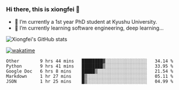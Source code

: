 ### Hi there, this is xiongfei 👋


- 🔭 I’m currently a 1st year PhD student at Kyushu University.
- 🌱 I’m currently learning software engineering, deep learning...

<!--
**Toma62299781/Toma62299781** is a ✨ _special_ ✨ repository because its `README.md` (this file) appears on your GitHub profile.
Here are some ideas to get you started:
-->

![Xiongfei's GitHub stats](https://github-readme-stats.vercel.app/api?username=Toma62299781)


[![wakatime](https://wakatime.com/badge/user/9e8d5516-d162-43e7-9563-87295d455a71.svg)](https://wakatime.com/@9e8d5516-d162-43e7-9563-87295d455a71)

<!--START_SECTION:waka-->
```text
Other        9 hrs 44 mins   ████████▓░░░░░░░░░░░░░░░░   34.14 % 
Python       9 hrs 41 mins   ████████▒░░░░░░░░░░░░░░░░   33.95 % 
Google Doc   6 hrs 8 mins    █████▒░░░░░░░░░░░░░░░░░░░   21.54 % 
Markdown     1 hr 27 mins    █▒░░░░░░░░░░░░░░░░░░░░░░░   05.11 % 
JSON         1 hr 25 mins    █▒░░░░░░░░░░░░░░░░░░░░░░░   04.99 % 
```
<!--END_SECTION:waka-->

